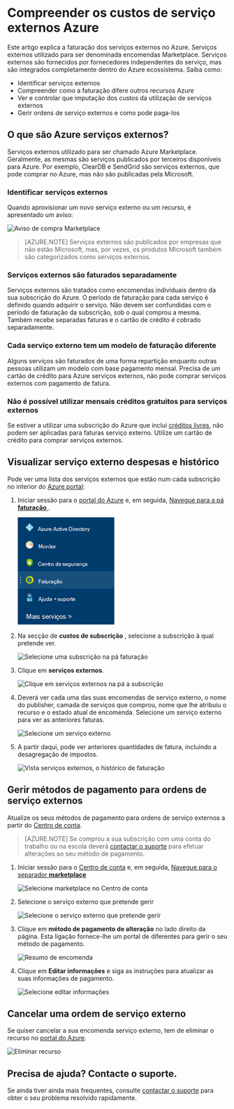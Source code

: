 <properties
    pageTitle="Compreender os custos de serviço externos Azure | Microsoft Azure"
    description="Saiba mais sobre faturação dos serviços externos, anteriormente conhecido como Marketplace, encargos no Azure."
    services=""
    documentationCenter=""
    authors="adpick"
    manager="felixwu"
    editor=""
    tags="billing"
    />

<tags
    ms.service="billing"
    ms.workload="na"
    ms.tgt_pltfrm="na"
    ms.devlang="na"
    ms.topic="article"
    ms.date="10/12/2016"
    ms.author="adpick"/>

# <a name="understand-your-azure-external-service-charges"></a>Compreender os custos de serviço externos Azure

Este artigo explica a faturação dos serviços externos no Azure. Serviços externos utilizado para ser denominada encomendas Marketplace. Serviços externos são fornecidos por fornecedores independentes do serviço, mas são integrados completamente dentro do Azure ecossistema. Saiba como:

- Identificar serviços externos
- Compreender como a faturação difere outros recursos Azure
- Ver e controlar que imputação dos custos da utilização de serviços externos
- Gerir ordens de serviço externos e como pode paga-los

## <a name="what-are-azure-external-services"></a>O que são Azure serviços externos?

Serviços externos utilizado para ser chamado Azure Marketplace. Geralmente, as mesmas são serviços publicados por terceiros disponíveis para Azure. Por exemplo, ClearDB e SendGrid são serviços externos, que pode comprar no Azure, mas não são publicadas pela Microsoft.

### <a name="identify-external-services"></a>Identificar serviços externos

Quando aprovisionar um novo serviço externo ou um recurso, é apresentado um aviso:

![Aviso de compra Marketplace](./media/billing-understand-your-azure-marketplace-charges/marketplace-warning.PNG)

>[AZURE.NOTE] Serviços externos são publicados por empresas que não estão Microsoft, mas, por vezes, os produtos Microsoft também são categorizados como serviços externos.

### <a name="external-services-are-billed-separately"></a>Serviços externos são faturados separadamente

Serviços externos são tratados como encomendas individuais dentro da sua subscrição do Azure. O período de faturação para cada serviço é definido quando adquirir o serviço. Não devem ser confundidas com o período de faturação da subscrição, sob o qual comprou a mesma. Também recebe separadas faturas e o cartão de crédito é cobrado separadamente.

### <a name="each-external-service-has-a-different-billing-model"></a>Cada serviço externo tem um modelo de faturação diferente

Alguns serviços são faturados de uma forma repartição enquanto outras pessoas utilizam um modelo com base pagamento mensal. Precisa de um cartão de crédito para Azure serviços externos, não pode comprar serviços externos com pagamento de fatura.

### <a name="you-cant-use-monthly-free-credits-for-external-services"></a>Não é possível utilizar mensais créditos gratuitos para serviços externos

Se estiver a utilizar uma subscrição do Azure que inclui [créditos livres](https://azure.microsoft.com/pricing/spending-limits/), não podem ser aplicadas para faturas serviço externo. Utilize um cartão de crédito para comprar serviços externos.

## <a name="view-external-service-spending-and-history"></a>Visualizar serviço externo despesas e histórico

Pode ver uma lista dos serviços externos que estão num cada subscrição no interior do [Azure portal](https://portal.azure.com/): 

1. Iniciar sessão para o [portal do Azure](https://portal.azure.com/) e, em seguida, [Navegue para a pá **faturação** ](https://portal.azure.com/?flight=1#blade/Microsoft_Azure_Billing/BillingBlade).

    ![Selecione faturação no menu concentrador](./media/billing-understand-your-azure-marketplace-charges/billing-button.png) 
  
2. Na secção de **custos de subscrição** , selecione a subscrição à qual pretende ver. 
   
    ![Selecione uma subscrição na pá faturação](./media/billing-understand-your-azure-marketplace-charges/select-sub.png)

3. Clique em **serviços externos**.

    ![Clique em serviços externos na pá a subscrição](./media/billing-understand-your-azure-marketplace-charges/external-service-blade.png)

4. Deverá ver cada uma das suas encomendas de serviço externo, o nome do publisher, camada de serviços que comprou, nome que lhe atribuiu o recurso e o estado atual de encomenda. Selecione um serviço externo para ver as anteriores faturas.

    ![Selecione um serviço externo](./media/billing-understand-your-azure-marketplace-charges/external-service-blade2.png)

5. A partir daqui, pode ver anteriores quantidades de fatura, incluindo a desagregação de impostos.

    ![Vista serviços externos, o histórico de faturação](./media/billing-understand-your-azure-marketplace-charges/billing-overview-blade.png)

## <a name="manage-payment-methods-for-external-service-orders"></a>Gerir métodos de pagamento para ordens de serviço externos

Atualize os seus métodos de pagamento para ordens de serviço externos a partir do [Centro de conta](https://account.windowsazure.com/).

> [AZURE.NOTE] Se comprou a sua subscrição com uma conta do trabalho ou na escola deverá [contactar o suporte](https://portal.azure.com/?#blade/Microsoft_Azure_Support/HelpAndSupportBlade) para efetuar alterações ao seu método de pagamento.

1. Iniciar sessão para o [Centro de conta](https://account.windowsazure.com/) e, em seguida, [Navegue para o separador **marketplace** ](https://account.windowsazure.com/Store)

    ![Selecione marketplace no Centro de conta](./media/billing-understand-your-azure-marketplace-charges/select-marketplace.png)

2. Selecione o serviço externo que pretende gerir

    ![Selecione o serviço externo que pretende gerir](./media/billing-understand-your-azure-marketplace-charges/select-ext-service.png)

3. Clique em **método de pagamento de alteração** no lado direito da página. Esta ligação fornece-lhe um portal de diferentes para gerir o seu método de pagamento.
    
    ![Resumo de encomenda](./media/billing-understand-your-azure-marketplace-charges/change-payment.PNG)

4. Clique em **Editar informações** e siga as instruções para atualizar as suas informações de pagamento.

    ![Selecione editar informações](./media/billing-understand-your-azure-marketplace-charges/edit-info.png)
    
## <a name="cancel-an-external-service-order"></a>Cancelar uma ordem de serviço externo

Se quiser cancelar a sua encomenda serviço externo, tem de eliminar o recurso no [portal do Azure](https://portal.azure.com).

![Eliminar recurso](./media/billing-understand-your-azure-marketplace-charges/deleteMarketplaceOrder.PNG)

## <a name="need-help-contact-support"></a>Precisa de ajuda? Contacte o suporte.

Se ainda tiver ainda mais frequentes, consulte [contactar o suporte](https://portal.azure.com/?#blade/Microsoft_Azure_Support/HelpAndSupportBlade) para obter o seu problema resolvido rapidamente.
